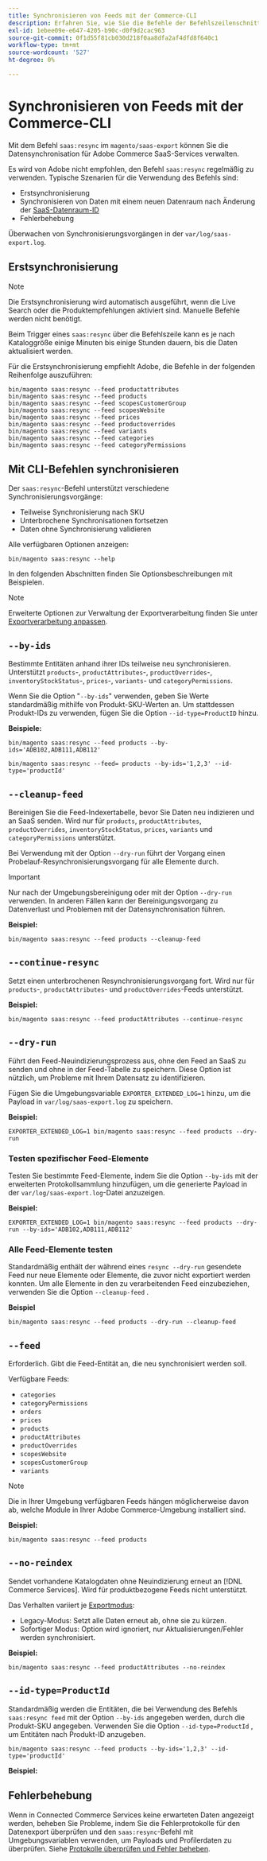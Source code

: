 ```yaml
---
title: Synchronisieren von Feeds mit der Commerce-CLI
description: Erfahren Sie, wie Sie die Befehle der Befehlszeilenschnittstelle verwenden, um Feeds und Prozesse für die SaaS [!DNL data export extension] Services von Adobe Commerce zu verwalten.
exl-id: 1ebee09e-e647-4205-b90c-d0f9d2cac963
source-git-commit: 0f1d55f81cb030d218f0aa8dfa2af4dfd8f640c1
workflow-type: tm+mt
source-wordcount: '527'
ht-degree: 0%

---
```


# Synchronisieren von Feeds mit der Commerce-CLI

Mit dem Befehl `saas:resync` im `magento/saas-export` können Sie die Datensynchronisation für Adobe Commerce SaaS-Services verwalten.

Es wird von Adobe nicht empfohlen, den Befehl `saas:resync` regelmäßig zu verwenden. Typische Szenarien für die Verwendung des Befehls sind:

- Erstsynchronisierung
- Synchronisieren von Daten mit einem neuen Datenraum nach Änderung der [SaaS-Datenraum-ID](https://experienceleague.adobe.com/de/docs/commerce-admin/config/services/saas)
- Fehlerbehebung

Überwachen von Synchronisierungsvorgängen in der `var/log/saas-export.log`.

## Erstsynchronisierung

>[!NOTE]
>
>Die Erstsynchronisierung wird automatisch ausgeführt, wenn die Live Search oder die Produktempfehlungen aktiviert sind. Manuelle Befehle werden nicht benötigt.

Beim Trigger eines `saas:resync` über die Befehlszeile kann es je nach Kataloggröße einige Minuten bis einige Stunden dauern, bis die Daten aktualisiert werden.

Für die Erstsynchronisierung empfiehlt Adobe, die Befehle in der folgenden Reihenfolge auszuführen:

```shell
bin/magento saas:resync --feed productattributes
bin/magento saas:resync --feed products
bin/magento saas:resync --feed scopesCustomerGroup
bin/magento saas:resync --feed scopesWebsite
bin/magento saas:resync --feed prices
bin/magento saas:resync --feed productoverrides
bin/magento saas:resync --feed variants
bin/magento saas:resync --feed categories
bin/magento saas:resync --feed categoryPermissions
```

## Mit CLI-Befehlen synchronisieren

Der `saas:resync`-Befehl unterstützt verschiedene Synchronisierungsvorgänge:

- Teilweise Synchronisierung nach SKU
- Unterbrochene Synchronisationen fortsetzen
- Daten ohne Synchronisierung validieren

Alle verfügbaren Optionen anzeigen:

```shell
bin/magento saas:resync --help
```

In den folgenden Abschnitten finden Sie Optionsbeschreibungen mit Beispielen.


>[!NOTE]
>
>Erweiterte Optionen zur Verwaltung der Exportverarbeitung finden Sie unter [Exportverarbeitung anpassen](customize-export-processing.md).

## `--by-ids`

Bestimmte Entitäten anhand ihrer IDs teilweise neu synchronisieren. Unterstützt `products`-, `productAttributes`-, `productOverrides`-, `inventoryStockStatus`-, `prices`-, `variants`- und `categoryPermissions`.

Wenn Sie die Option &quot;`--by-ids`&quot; verwenden, geben Sie Werte standardmäßig mithilfe von Produkt-SKU-Werten an. Um stattdessen Produkt-IDs zu verwenden, fügen Sie die Option `--id-type=ProductID` hinzu.

**Beispiele:**

```shell
bin/magento saas:resync --feed products --by-ids='ADB102,ADB111,ADB112'

bin/magento saas:resync --feed= products --by-ids='1,2,3' --id-type='productId'
```


## `--cleanup-feed`

Bereinigen Sie die Feed-Indexertabelle, bevor Sie Daten neu indizieren und an SaaS senden. Wird nur für `products`, `productAttributes`, `productOverrides`, `inventoryStockStatus`, `prices`, `variants` und `categoryPermissions` unterstützt.

Bei Verwendung mit der Option `--dry-run` führt der Vorgang einen Probelauf-Resynchronisierungsvorgang für alle Elemente durch.

>[!IMPORTANT]
>
>Nur nach der Umgebungsbereinigung oder mit der Option `--dry-run` verwenden. In anderen Fällen kann der Bereinigungsvorgang zu Datenverlust und Problemen mit der Datensynchronisation führen.

**Beispiel:**

```shell
bin/magento saas:resync --feed products --cleanup-feed
```

## `--continue-resync`

Setzt einen unterbrochenen Resynchronisierungsvorgang fort. Wird nur für `products`-, `productAttributes`- und `productOverrides`-Feeds unterstützt.

**Beispiel:**

```shell
bin/magento saas:resync --feed productAttributes --continue-resync
```

## `--dry-run`

Führt den Feed-Neuindizierungsprozess aus, ohne den Feed an SaaS zu senden und ohne in der Feed-Tabelle zu speichern. Diese Option ist nützlich, um Probleme mit Ihrem Datensatz zu identifizieren.

Fügen Sie die Umgebungsvariable `EXPORTER_EXTENDED_LOG=1` hinzu, um die Payload in `var/log/saas-export.log` zu speichern.

**Beispiel:**

```shell
EXPORTER_EXTENDED_LOG=1 bin/magento saas:resync --feed products --dry-run
```

### Testen spezifischer Feed-Elemente

Testen Sie bestimmte Feed-Elemente, indem Sie die Option `--by-ids` mit der erweiterten Protokollsammlung hinzufügen, um die generierte Payload in der `var/log/saas-export.log`-Datei anzuzeigen.

**Beispiel:**

```shell
EXPORTER_EXTENDED_LOG=1 bin/magento saas:resync --feed products --dry-run --by-ids='ADB102,ADB111,ADB112'
```

### Alle Feed-Elemente testen

Standardmäßig enthält der während eines `resync --dry-run` gesendete Feed nur neue Elemente oder Elemente, die zuvor nicht exportiert werden konnten. Um alle Elemente in den zu verarbeitenden Feed einzubeziehen, verwenden Sie die Option `--cleanup-feed` .

**Beispiel**

```shell
bin/magento saas:resync --feed products --dry-run --cleanup-feed
```

## `--feed`

Erforderlich. Gibt die Feed-Entität an, die neu synchronisiert werden soll.

Verfügbare Feeds:

- `categories`
- `categoryPermissions`
- `orders`
- `prices`
- `products`
- `productAttributes`
- `productOverrides`
- `scopesWebsite`
- `scopesCustomerGroup`
- `variants`

>[!NOTE]
>
>Die in Ihrer Umgebung verfügbaren Feeds hängen möglicherweise davon ab, welche Module in Ihrer Adobe Commerce-Umgebung installiert sind.

**Beispiel:**

```shell
bin/magento saas:resync --feed products
```

## `--no-reindex`

Sendet vorhandene Katalogdaten ohne Neuindizierung erneut an [!DNL Commerce Services]. Wird für produktbezogene Feeds nicht unterstützt.

Das Verhalten variiert je [Exportmodus](data-synchronization.md#synchronization-modes):

- Legacy-Modus: Setzt alle Daten erneut ab, ohne sie zu kürzen.
- Sofortiger Modus: Option wird ignoriert, nur Aktualisierungen/Fehler werden synchronisiert.

**Beispiel:**

```shell
bin/magento saas:resync --feed productAttributes --no-reindex
```

## `--id-type=ProductId`

Standardmäßig werden die Entitäten, die bei Verwendung des Befehls `saas:resync feed` mit der Option `--by-ids` angegeben werden, durch die Produkt-SKU angegeben. Verwenden Sie die Option `--id-type=ProductId` , um Entitäten nach Produkt-ID anzugeben.

```shell
bin/magento saas:resync --feed products --by-ids='1,2,3' --id-type='productId'
```

**Beispiel:**

## Fehlerbehebung

Wenn in Connected Commerce Services keine erwarteten Daten angezeigt werden, beheben Sie Probleme, indem Sie die Fehlerprotokolle für den Datenexport überprüfen und den `saas:resync`-Befehl mit Umgebungsvariablen verwenden, um Payloads und Profilerdaten zu überprüfen. Siehe [Protokolle überprüfen und Fehler beheben](troubleshooting-logging.md).
